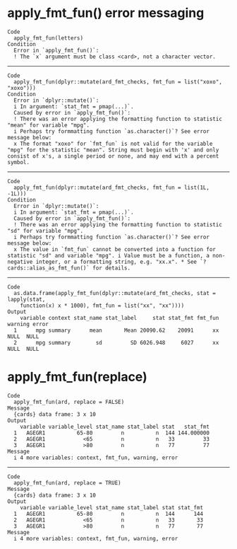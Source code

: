 # apply_fmt_fun() error messaging

    Code
      apply_fmt_fun(letters)
    Condition
      Error in `apply_fmt_fun()`:
      ! The `x` argument must be class <card>, not a character vector.

---

    Code
      apply_fmt_fun(dplyr::mutate(ard_fmt_checks, fmt_fun = list("xoxo", "xoxo")))
    Condition
      Error in `dplyr::mutate()`:
      i In argument: `stat_fmt = pmap(...)`.
      Caused by error in `apply_fmt_fun()`:
      ! There was an error applying the formatting function to statistic "mean" for variable "mpg".
      i Perhaps try formmatting function `as.character()`? See error message below:
      x The format "xoxo" for `fmt_fun` is not valid for the variable "mpg" for the statistic "mean". String must begin with 'x' and only consist of x's, a single period or none, and may end with a percent symbol.

---

    Code
      apply_fmt_fun(dplyr::mutate(ard_fmt_checks, fmt_fun = list(1L, -1L)))
    Condition
      Error in `dplyr::mutate()`:
      i In argument: `stat_fmt = pmap(...)`.
      Caused by error in `apply_fmt_fun()`:
      ! There was an error applying the formatting function to statistic "sd" for variable "mpg".
      i Perhaps try formmatting function `as.character()`? See error message below:
      x The value in `fmt_fun` cannot be converted into a function for statistic "sd" and variable "mpg". i Value must be a function, a non-negative integer, or a formatting string, e.g. "xx.x". * See `?cards::alias_as_fmt_fun()` for details.

---

    Code
      as.data.frame(apply_fmt_fun(dplyr::mutate(ard_fmt_checks, stat = lapply(stat,
        function(x) x * 1000), fmt_fun = list("xx", "xx"))))
    Output
        variable context stat_name stat_label     stat stat_fmt fmt_fun warning error
      1      mpg summary      mean       Mean 20090.62    20091      xx    NULL  NULL
      2      mpg summary        sd         SD 6026.948     6027      xx    NULL  NULL

# apply_fmt_fun(replace)

    Code
      apply_fmt_fun(ard, replace = FALSE)
    Message
      {cards} data frame: 3 x 10
    Output
        variable variable_level stat_name stat_label stat   stat_fmt
      1   AGEGR1          65-80         n          n  144 144.000000
      2   AGEGR1            <65         n          n   33         33
      3   AGEGR1            >80         n          n   77         77
    Message
      i 4 more variables: context, fmt_fun, warning, error

---

    Code
      apply_fmt_fun(ard, replace = TRUE)
    Message
      {cards} data frame: 3 x 10
    Output
        variable variable_level stat_name stat_label stat stat_fmt
      1   AGEGR1          65-80         n          n  144      144
      2   AGEGR1            <65         n          n   33       33
      3   AGEGR1            >80         n          n   77       77
    Message
      i 4 more variables: context, fmt_fun, warning, error

